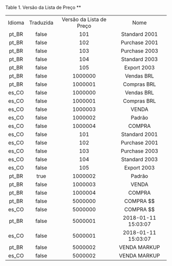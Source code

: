 <div id="d440166e1" class="table">

<div class="table-title">

Table 1. Versão da Lista de Preço \*\*

</div>

<div class="table-contents">

|        |           |                          |                     |
| :----: | :-------: | :----------------------: | :-----------------: |
| Idioma | Traduzida | Versão da Lista de Preço |        Nome         |
| pt\_BR |   false   |           101            |    Standard 2001    |
| pt\_BR |   false   |           102            |    Purchase 2001    |
| pt\_BR |   false   |           103            |    Purchase 2003    |
| pt\_BR |   false   |           104            |    Standard 2003    |
| pt\_BR |   false   |           105            |     Export 2003     |
| pt\_BR |   false   |         1000000          |     Vendas BRL      |
| pt\_BR |   false   |         1000001          |     Compras BRL     |
| es\_CO |   false   |         1000000          |     Vendas BRL      |
| es\_CO |   false   |         1000001          |     Compras BRL     |
| es\_CO |   false   |         1000003          |        VENDA        |
| es\_CO |   false   |         1000002          |       Padrão        |
| es\_CO |   false   |         1000004          |       COMPRA        |
| es\_CO |   false   |           101            |    Standard 2001    |
| es\_CO |   false   |           102            |    Purchase 2001    |
| es\_CO |   false   |           103            |    Purchase 2003    |
| es\_CO |   false   |           104            |    Standard 2003    |
| es\_CO |   false   |           105            |     Export 2003     |
| pt\_BR |   true    |         1000002          |       Padrão        |
| pt\_BR |   false   |         1000003          |        VENDA        |
| pt\_BR |   false   |         1000004          |       COMPRA        |
| pt\_BR |   false   |         5000000          |      COMPRA $$      |
| es\_CO |   false   |         5000000          |      COMPRA $$      |
| pt\_BR |   false   |         5000001          | 2018-01-11 15:03:07 |
| es\_CO |   false   |         5000001          | 2018-01-11 15:03:07 |
| pt\_BR |   false   |         5000002          |    VENDA MARKUP     |
| es\_CO |   false   |         5000002          |    VENDA MARKUP     |

</div>

</div>
